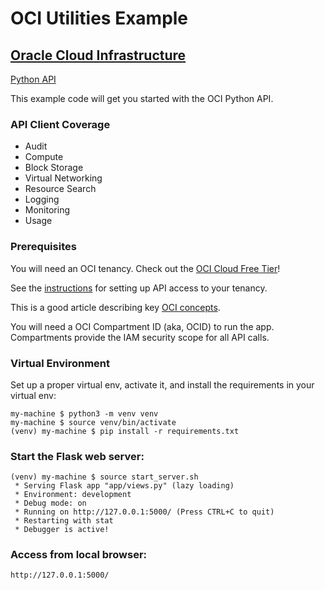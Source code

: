 # OCI Utilities Example 

## [Oracle Cloud Infrastructure](https://www.oracle.com/cloud/)

[Python API](https://docs.oracle.com/en-us/iaas/tools/python/latest)

This example code will get you started with the OCI Python API. 

### API Client Coverage

- Audit
- Compute
- Block Storage
- Virtual Networking
- Resource Search
- Logging
- Monitoring
- Usage

### Prerequisites

You will need an OCI tenancy.  Check out the [OCI Cloud Free Tier](https://www.oracle.com/cloud/free/)!

See the [instructions](https://docs.oracle.com/en-us/iaas/tools/python/latest) for setting up API access to your tenancy.

This is a good article describing key [OCI concepts](https://blogs.oracle.com/developers/post/introduction-to-the-key-concepts-of-oracle-cloud-infrastructure).

You will need a OCI Compartment ID (aka, OCID) to run the app.  Compartments provide the IAM security scope for all API calls.  


### Virtual Environment

Set up a proper virtual env, activate it, and install the requirements in your virtual env:

    my-machine $ python3 -m venv venv
    my-machine $ source venv/bin/activate
    (venv) my-machine $ pip install -r requirements.txt


### Start the Flask web server:

    (venv) my-machine $ source start_server.sh
     * Serving Flask app "app/views.py" (lazy loading)
     * Environment: development
     * Debug mode: on
     * Running on http://127.0.0.1:5000/ (Press CTRL+C to quit)
     * Restarting with stat
     * Debugger is active!

### Access from local browser:

    http://127.0.0.1:5000/


